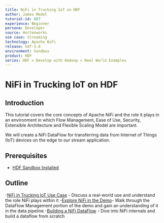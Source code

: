 ```yaml
---
title: NiFi in Trucking IoT on HDF
author: James Medel
tutorial-id: 807
experience: Beginner
persona: Developer
source: Hortonworks
use case: Streaming
technology: Apache NiFi
release: hdf-3.0
environment: Sandbox
product: HDF
series: HDF > Develop with Hadoop > Real World Examples
---
```


# NiFi in Trucking IoT on HDF

## Introduction

This tutorial covers the core concepts of Apache NiFi and the role it plays in an environment in which Flow Management, Ease of Use, Security, Extensible Architecture and Flexible Scaling Model are important.

We will create a NiFi DataFlow for transferring data from Internet of Things (IoT) devices on the edge to our stream application.

## Prerequisites

- [HDF Sandbox Installed](https://hortonworks.com/downloads/#sandbox)

## Outline

-[NiFi in Trucking IoT Use Case](https://hortonworks.com/tutorial/nifi-in-trucking-iot-on-hdf/section/1/) - Discuss a real-world use and understand the role NiFi plays within it
-[Explore NiFi in the Demo](https://hortonworks.com/tutorial/nifi-in-trucking-iot-on-hdf/section/2/)- Walk through the DataFlow Management portion of the demo and gain an understanding of it in the data pipeline
-[Building a NiFi DataFlow](https://hortonworks.com/tutorial/nifi-in-trucking-iot-on-hdf/section/3/) - Dive into NiFi internals and build a dataflow from scratch
